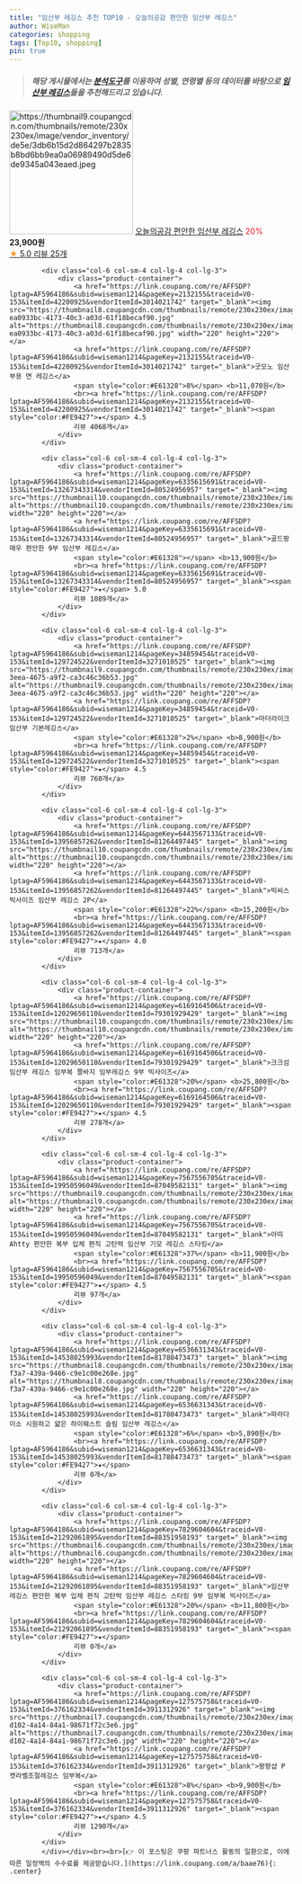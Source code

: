 ```yaml
---
title: "임산부 레깅스 추천 TOP10 - 오늘의공감 편안한 임산부 레깅스"
author: WiseMan
categories: shopping
tags: [Top10, shopping]
pin: true
---
```


> ##### 해당 게시물에서는 [**분석도구**](https://itemscout.io/)를 이용하여 **성별**, **연령별** 등의 데이터를 바탕으로 [**임산부 레깅스**](https://link.coupang.com/a/baae76)들을 추천해드리고 있습니다.
<div class="container"><div class="row">
            <div class="col-6 col-sm-4 col-lg-4 col-lg-3">
                <div class="product-container">
                    <a href="https://link.coupang.com/re/AFFSDP?lptag=AF5964186&subid=wiseman1214&pageKey=7602613108&traceid=V0-153&itemId=20115248001&vendorItemId=88253580129" target="_blank"><img src="https://thumbnail9.coupangcdn.com/thumbnails/remote/230x230ex/image/vendor_inventory/de5e/3db6b15d2d864297b2835b8bd6bb9ea0a06989490d5de6de9345a043eaed.jpeg" alt="https://thumbnail9.coupangcdn.com/thumbnails/remote/230x230ex/image/vendor_inventory/de5e/3db6b15d2d864297b2835b8bd6bb9ea0a06989490d5de6de9345a043eaed.jpeg" width="220" height="220"></a>
                    <a href="https://link.coupang.com/re/AFFSDP?lptag=AF5964186&subid=wiseman1214&pageKey=7602613108&traceid=V0-153&itemId=20115248001&vendorItemId=88253580129" target="_blank">오늘의공감 편안한 임산부 레깅스</a>
                    <span style="color:#E61328">20%</span> <b>23,900원</b>
                    <br><a href="https://link.coupang.com/re/AFFSDP?lptag=AF5964186&subid=wiseman1214&pageKey=7602613108&traceid=V0-153&itemId=20115248001&vendorItemId=88253580129" target="_blank"><span style="color:#FE9427">★</span> 5.0
                    리뷰 25개</a>
                </div>
            </div>
            
            <div class="col-6 col-sm-4 col-lg-4 col-lg-3">
                <div class="product-container">
                    <a href="https://link.coupang.com/re/AFFSDP?lptag=AF5964186&subid=wiseman1214&pageKey=2132155&traceid=V0-153&itemId=42200925&vendorItemId=3014021742" target="_blank"><img src="https://thumbnail8.coupangcdn.com/thumbnails/remote/230x230ex/image/retail/images/4076016878371639-ea0933bc-4173-40c3-a03d-61f18becaf90.jpg" alt="https://thumbnail8.coupangcdn.com/thumbnails/remote/230x230ex/image/retail/images/4076016878371639-ea0933bc-4173-40c3-a03d-61f18becaf90.jpg" width="220" height="220"></a>
                    <a href="https://link.coupang.com/re/AFFSDP?lptag=AF5964186&subid=wiseman1214&pageKey=2132155&traceid=V0-153&itemId=42200925&vendorItemId=3014021742" target="_blank">굿모노 임산부용 면 레깅스</a>
                    <span style="color:#E61328">8%</span> <b>11,070원</b>
                    <br><a href="https://link.coupang.com/re/AFFSDP?lptag=AF5964186&subid=wiseman1214&pageKey=2132155&traceid=V0-153&itemId=42200925&vendorItemId=3014021742" target="_blank"><span style="color:#FE9427">★</span> 4.5
                    리뷰 4068개</a>
                </div>
            </div>
            
            <div class="col-6 col-sm-4 col-lg-4 col-lg-3">
                <div class="product-container">
                    <a href="https://link.coupang.com/re/AFFSDP?lptag=AF5964186&subid=wiseman1214&pageKey=6335615691&traceid=V0-153&itemId=13267343314&vendorItemId=80524956957" target="_blank"><img src="https://thumbnail10.coupangcdn.com/thumbnails/remote/230x230ex/image/rs_quotation_api/zx9dqlgb/a58a294556c549868957515d7e47c3c3.jpg" alt="https://thumbnail10.coupangcdn.com/thumbnails/remote/230x230ex/image/rs_quotation_api/zx9dqlgb/a58a294556c549868957515d7e47c3c3.jpg" width="220" height="220"></a>
                    <a href="https://link.coupang.com/re/AFFSDP?lptag=AF5964186&subid=wiseman1214&pageKey=6335615691&traceid=V0-153&itemId=13267343314&vendorItemId=80524956957" target="_blank">골드팡 매우 편안한 9부 임산부 레깅스</a>
                    <span style="color:#E61328"></span> <b>13,900원</b>
                    <br><a href="https://link.coupang.com/re/AFFSDP?lptag=AF5964186&subid=wiseman1214&pageKey=6335615691&traceid=V0-153&itemId=13267343314&vendorItemId=80524956957" target="_blank"><span style="color:#FE9427">★</span> 5.0
                    리뷰 1089개</a>
                </div>
            </div>
            
            <div class="col-6 col-sm-4 col-lg-4 col-lg-3">
                <div class="product-container">
                    <a href="https://link.coupang.com/re/AFFSDP?lptag=AF5964186&subid=wiseman1214&pageKey=34859454&traceid=V0-153&itemId=129724522&vendorItemId=3271010525" target="_blank"><img src="https://thumbnail9.coupangcdn.com/thumbnails/remote/230x230ex/image/retail/images/2017/09/04/16/5/458bc56d-3eea-4675-a9f2-ca3c46c36b53.jpg" alt="https://thumbnail9.coupangcdn.com/thumbnails/remote/230x230ex/image/retail/images/2017/09/04/16/5/458bc56d-3eea-4675-a9f2-ca3c46c36b53.jpg" width="220" height="220"></a>
                    <a href="https://link.coupang.com/re/AFFSDP?lptag=AF5964186&subid=wiseman1214&pageKey=34859454&traceid=V0-153&itemId=129724522&vendorItemId=3271010525" target="_blank">마더라이크 임산부 기본레깅스</a>
                    <span style="color:#E61328">2%</span> <b>8,900원</b>
                    <br><a href="https://link.coupang.com/re/AFFSDP?lptag=AF5964186&subid=wiseman1214&pageKey=34859454&traceid=V0-153&itemId=129724522&vendorItemId=3271010525" target="_blank"><span style="color:#FE9427">★</span> 4.5
                    리뷰 760개</a>
                </div>
            </div>
            
            <div class="col-6 col-sm-4 col-lg-4 col-lg-3">
                <div class="product-container">
                    <a href="https://link.coupang.com/re/AFFSDP?lptag=AF5964186&subid=wiseman1214&pageKey=6443567133&traceid=V0-153&itemId=13956857262&vendorItemId=81264497445" target="_blank"><img src="https://thumbnail10.coupangcdn.com/thumbnails/remote/230x230ex/image/vendor_inventory/cba8/e3056a7436cd71c3c7a6212d3c6e125b1abd6be52a8804a17e15f7b982ce.jpg" alt="https://thumbnail10.coupangcdn.com/thumbnails/remote/230x230ex/image/vendor_inventory/cba8/e3056a7436cd71c3c7a6212d3c6e125b1abd6be52a8804a17e15f7b982ce.jpg" width="220" height="220"></a>
                    <a href="https://link.coupang.com/re/AFFSDP?lptag=AF5964186&subid=wiseman1214&pageKey=6443567133&traceid=V0-153&itemId=13956857262&vendorItemId=81264497445" target="_blank">빅씨스 빅사이즈 임산부 레깅스 2P</a>
                    <span style="color:#E61328">22%</span> <b>15,200원</b>
                    <br><a href="https://link.coupang.com/re/AFFSDP?lptag=AF5964186&subid=wiseman1214&pageKey=6443567133&traceid=V0-153&itemId=13956857262&vendorItemId=81264497445" target="_blank"><span style="color:#FE9427">★</span> 4.0
                    리뷰 713개</a>
                </div>
            </div>
            
            <div class="col-6 col-sm-4 col-lg-4 col-lg-3">
                <div class="product-container">
                    <a href="https://link.coupang.com/re/AFFSDP?lptag=AF5964186&subid=wiseman1214&pageKey=6169164506&traceid=V0-153&itemId=12029650110&vendorItemId=79301929429" target="_blank"><img src="https://thumbnail10.coupangcdn.com/thumbnails/remote/230x230ex/image/vendor_inventory/f349/25c68cf019c0278d05cc103a834f0bab93d19492807c461e2d75e337713d.jpg" alt="https://thumbnail10.coupangcdn.com/thumbnails/remote/230x230ex/image/vendor_inventory/f349/25c68cf019c0278d05cc103a834f0bab93d19492807c461e2d75e337713d.jpg" width="220" height="220"></a>
                    <a href="https://link.coupang.com/re/AFFSDP?lptag=AF5964186&subid=wiseman1214&pageKey=6169164506&traceid=V0-153&itemId=12029650110&vendorItemId=79301929429" target="_blank">크크섬 임산부 레깅스 임부복 쫄바지 임부레깅스 9부 빅사이즈</a>
                    <span style="color:#E61328">20%</span> <b>25,800원</b>
                    <br><a href="https://link.coupang.com/re/AFFSDP?lptag=AF5964186&subid=wiseman1214&pageKey=6169164506&traceid=V0-153&itemId=12029650110&vendorItemId=79301929429" target="_blank"><span style="color:#FE9427">★</span> 4.5
                    리뷰 278개</a>
                </div>
            </div>
            
            <div class="col-6 col-sm-4 col-lg-4 col-lg-3">
                <div class="product-container">
                    <a href="https://link.coupang.com/re/AFFSDP?lptag=AF5964186&subid=wiseman1214&pageKey=7567556705&traceid=V0-153&itemId=19950596049&vendorItemId=87049582131" target="_blank"><img src="https://thumbnail9.coupangcdn.com/thumbnails/remote/230x230ex/image/vendor_inventory/0b5d/58e10322154e27907bea479c1bad6b40125ea9f9eb5f9b18d9510fb6a270.jpg" alt="https://thumbnail9.coupangcdn.com/thumbnails/remote/230x230ex/image/vendor_inventory/0b5d/58e10322154e27907bea479c1bad6b40125ea9f9eb5f9b18d9510fb6a270.jpg" width="220" height="220"></a>
                    <a href="https://link.coupang.com/re/AFFSDP?lptag=AF5964186&subid=wiseman1214&pageKey=7567556705&traceid=V0-153&itemId=19950596049&vendorItemId=87049582131" target="_blank">아띠Ahtty 편안한 복부 입체 편직 고탄력 임산부 기모 레깅스 스타킹</a>
                    <span style="color:#E61328">37%</span> <b>11,900원</b>
                    <br><a href="https://link.coupang.com/re/AFFSDP?lptag=AF5964186&subid=wiseman1214&pageKey=7567556705&traceid=V0-153&itemId=19950596049&vendorItemId=87049582131" target="_blank"><span style="color:#FE9427">★</span> 4.5
                    리뷰 97개</a>
                </div>
            </div>
            
            <div class="col-6 col-sm-4 col-lg-4 col-lg-3">
                <div class="product-container">
                    <a href="https://link.coupang.com/re/AFFSDP?lptag=AF5964186&subid=wiseman1214&pageKey=6536631343&traceid=V0-153&itemId=14538025993&vendorItemId=81780473473" target="_blank"><img src="https://thumbnail8.coupangcdn.com/thumbnails/remote/230x230ex/image/retail/images/2022/05/19/10/5/0bfe1a9c-f3a7-439a-9466-c9e1c00e268e.jpg" alt="https://thumbnail8.coupangcdn.com/thumbnails/remote/230x230ex/image/retail/images/2022/05/19/10/5/0bfe1a9c-f3a7-439a-9466-c9e1c00e268e.jpg" width="220" height="220"></a>
                    <a href="https://link.coupang.com/re/AFFSDP?lptag=AF5964186&subid=wiseman1214&pageKey=6536631343&traceid=V0-153&itemId=14538025993&vendorItemId=81780473473" target="_blank">파라다이소 시원하고 얇은 하이웨스트 슬림 임산부 레깅스</a>
                    <span style="color:#E61328">6%</span> <b>5,890원</b>
                    <br><a href="https://link.coupang.com/re/AFFSDP?lptag=AF5964186&subid=wiseman1214&pageKey=6536631343&traceid=V0-153&itemId=14538025993&vendorItemId=81780473473" target="_blank"><span style="color:#FE9427">★</span> 
                    리뷰 0개</a>
                </div>
            </div>
            
            <div class="col-6 col-sm-4 col-lg-4 col-lg-3">
                <div class="product-container">
                    <a href="https://link.coupang.com/re/AFFSDP?lptag=AF5964186&subid=wiseman1214&pageKey=7829604604&traceid=V0-153&itemId=21292061895&vendorItemId=88351958193" target="_blank"><img src="https://thumbnail6.coupangcdn.com/thumbnails/remote/230x230ex/image/vendor_inventory/1d64/fde74f1b131d7f7118816fe5e77db1e0aed4635e38e5a0a757b558ceee46.jpg" alt="https://thumbnail6.coupangcdn.com/thumbnails/remote/230x230ex/image/vendor_inventory/1d64/fde74f1b131d7f7118816fe5e77db1e0aed4635e38e5a0a757b558ceee46.jpg" width="220" height="220"></a>
                    <a href="https://link.coupang.com/re/AFFSDP?lptag=AF5964186&subid=wiseman1214&pageKey=7829604604&traceid=V0-153&itemId=21292061895&vendorItemId=88351958193" target="_blank">임산부 레깅스 편안한 복부 입체 편직 고탄력 임산부 레깅스 스타킹 9부 임부복 빅사이즈</a>
                    <span style="color:#E61328">20%</span> <b>11,800원</b>
                    <br><a href="https://link.coupang.com/re/AFFSDP?lptag=AF5964186&subid=wiseman1214&pageKey=7829604604&traceid=V0-153&itemId=21292061895&vendorItemId=88351958193" target="_blank"><span style="color:#FE9427">★</span> 
                    리뷰 0개</a>
                </div>
            </div>
            
            <div class="col-6 col-sm-4 col-lg-4 col-lg-3">
                <div class="product-container">
                    <a href="https://link.coupang.com/re/AFFSDP?lptag=AF5964186&subid=wiseman1214&pageKey=127575758&traceid=V0-153&itemId=376162334&vendorItemId=3911312926" target="_blank"><img src="https://thumbnail7.coupangcdn.com/thumbnails/remote/230x230ex/image/retail/images/2018/08/27/17/1/8be2ad29-d102-4a14-84a1-98671f72c3e6.jpg" alt="https://thumbnail7.coupangcdn.com/thumbnails/remote/230x230ex/image/retail/images/2018/08/27/17/1/8be2ad29-d102-4a14-84a1-98671f72c3e6.jpg" width="220" height="220"></a>
                    <a href="https://link.coupang.com/re/AFFSDP?lptag=AF5964186&subid=wiseman1214&pageKey=127575758&traceid=V0-153&itemId=376162334&vendorItemId=3911312926" target="_blank">팡팡샵 P 캣라벨조절레깅스 임부복</a>
                    <span style="color:#E61328">8%</span> <b>9,900원</b>
                    <br><a href="https://link.coupang.com/re/AFFSDP?lptag=AF5964186&subid=wiseman1214&pageKey=127575758&traceid=V0-153&itemId=376162334&vendorItemId=3911312926" target="_blank"><span style="color:#FE9427">★</span> 4.5
                    리뷰 1290개</a>
                </div>
            </div>
            </div></div><br><br>[👉 이 포스팅은 쿠팡 파트너스 활동의 일환으로, 이에 따른 일정액의 수수료를 제공받습니다.](https://link.coupang.com/a/baae76){: .center}
